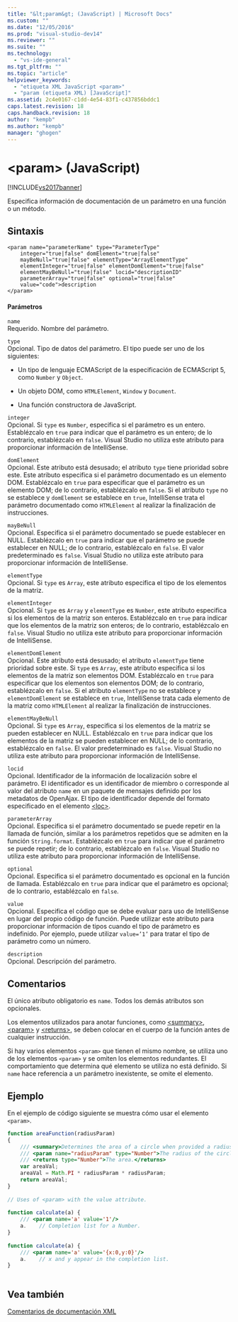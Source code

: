 ```yaml
---
title: "&lt;param&gt; (JavaScript) | Microsoft Docs"
ms.custom: ""
ms.date: "12/05/2016"
ms.prod: "visual-studio-dev14"
ms.reviewer: ""
ms.suite: ""
ms.technology: 
  - "vs-ide-general"
ms.tgt_pltfrm: ""
ms.topic: "article"
helpviewer_keywords: 
  - "etiqueta XML JavaScript <param>"
  - "param (etiqueta XML) [JavaScript]"
ms.assetid: 2c4e0167-c1dd-4e54-83f1-c437856bddc1
caps.latest.revision: 18
caps.handback.revision: 18
author: "kempb"
ms.author: "kempb"
manager: "ghogen"
---
```

# &lt;param&gt; (JavaScript)
[!INCLUDE[vs2017banner](../code-quality/includes/vs2017banner.md)]

Especifica información de documentación de un parámetro en una función o un método.  
  
## Sintaxis  
  
```  
<param name="parameterName" type="ParameterType"  
    integer="true|false" domElement="true|false"  
    mayBeNull="true|false" elementType="ArrayElementType"  
    elementInteger="true|false" elementDomElement="true|false"  
    elementMayBeNull="true|false" locid="descriptionID"  
    parameterArray="true|false" optional="true|false"  
    value="code">description  
</param>  
```  
  
#### Parámetros  
 `name`  
 Requerido.  Nombre del parámetro.  
  
 `type`  
 Opcional.  Tipo de datos del parámetro.  El tipo puede ser uno de los siguientes:  
  
-   Un tipo de lenguaje ECMAScript de la especificación de ECMAScript 5, como `Number` y `Object`.  
  
-   Un objeto DOM, como `HTMLElement`, `Window` y `Document`.  
  
-   Una función constructora de JavaScript.  
  
 `integer`  
 Opcional.  Si `type` es `Number`, especifica si el parámetro es un entero.  Establézcalo en `true` para indicar que el parámetro es un entero; de lo contrario, establézcalo en `false`.  Visual Studio no utiliza este atributo para proporcionar información de IntelliSense.  
  
 `domElement`  
 Opcional.  Este atributo está desusado; el atributo `type` tiene prioridad sobre este.  Este atributo especifica si el parámetro documentado es un elemento DOM.  Establézcalo en `true` para especificar que el parámetro es un elemento DOM; de lo contrario, establézcalo en `false`.  Si el atributo `type` no se establece y `domElement` se establece en `true`, IntelliSense trata el parámetro documentado como `HTMLElement` al realizar la finalización de instrucciones.  
  
 `mayBeNull`  
 Opcional.  Especifica si el parámetro documentado se puede establecer en NULL.  Establézcalo en `true` para indicar que el parámetro se puede establecer en NULL; de lo contrario, establézcalo en `false`.  El valor predeterminado es `false`.  Visual Studio no utiliza este atributo para proporcionar información de IntelliSense.  
  
 `elementType`  
 Opcional.  Si `type` es `Array`, este atributo especifica el tipo de los elementos de la matriz.  
  
 `elementInteger`  
 Opcional.  Si `type` es `Array` y `elementType` es `Number`, este atributo especifica si los elementos de la matriz son enteros.  Establézcalo en `true` para indicar que los elementos de la matriz son enteros; de lo contrario, establézcalo en `false`.  Visual Studio no utiliza este atributo para proporcionar información de IntelliSense.  
  
 `elementDomElement`  
 Opcional.  Este atributo está desusado; el atributo `elementType` tiene prioridad sobre este.  Si `type` es `Array`, este atributo especifica si los elementos de la matriz son elementos DOM.  Establézcalo en `true` para especificar que los elementos son elementos DOM; de lo contrario, establézcalo en `false`.  Si el atributo `elementType` no se establece y `elementDomElement` se establece en `true`, IntelliSense trata cada elemento de la matriz como `HTMLElement` al realizar la finalización de instrucciones.  
  
 `elementMayBeNull`  
 Opcional.  Si `type` es `Array`, especifica si los elementos de la matriz se pueden establecer en NULL.  Establézcalo en `true` para indicar que los elementos de la matriz se pueden establecer en NULL; de lo contrario, establézcalo en `false`.  El valor predeterminado es `false`.  Visual Studio no utiliza este atributo para proporcionar información de IntelliSense.  
  
 `locid`  
 Opcional.  Identificador de la información de localización sobre el parámetro.  El identificador es un identificador de miembro o corresponde al valor del atributo `name` en un paquete de mensajes definido por los metadatos de OpenAjax.  El tipo de identificador depende del formato especificado en el elemento [\<loc\>](../ide/loc-javascript.md).  
  
 `parameterArray`  
 Opcional.  Especifica si el parámetro documentado se puede repetir en la llamada de función, similar a los parámetros repetidos que se admiten en la función `String.format`.  Establézcalo en `true` para indicar que el parámetro se puede repetir; de lo contrario, establézcalo en `false`.  Visual Studio no utiliza este atributo para proporcionar información de IntelliSense.  
  
 `optional`  
 Opcional.  Especifica si el parámetro documentado es opcional en la función de llamada.  Establézcalo en `true` para indicar que el parámetro es opcional; de lo contrario, establézcalo en `false`.  
  
 `value`  
 Opcional.  Especifica el código que se debe evaluar para uso de IntelliSense en lugar del propio código de función.  Puede utilizar este atributo para proporcionar información de tipos cuando el tipo de parámetro es indefinido.  Por ejemplo, puede utilizar `value=’1’` para tratar el tipo de parámetro como un número.  
  
 `description`  
 Opcional.  Descripción del parámetro.  
  
## Comentarios  
 El único atributo obligatorio es `name`.  Todos los demás atributos son opcionales.  
  
 Los elementos utilizados para anotar funciones, como [\<summary\>](../ide/summary-javascript.md), [\<param\>](../ide/param-javascript.md) y [\<returns\>](../ide/returns-javascript.md), se deben colocar en el cuerpo de la función antes de cualquier instrucción.  
  
 Si hay varios elementos `<param>` que tienen el mismo nombre, se utiliza uno de los elementos `<param>` y se omiten los elementos redundantes.  El comportamiento que determina qué elemento se utiliza no está definido.  Si `name` hace referencia a un parámetro inexistente, se omite el elemento.  
  
## Ejemplo  
 En el ejemplo de código siguiente se muestra cómo usar el elemento `<param>`.  
  
```javascript  
function areaFunction(radiusParam)  
{  
    /// <summary>Determines the area of a circle when provided a radius parameter.</summary>  
    /// <param name="radiusParam" type="Number">The radius of the circle.</param>  
    /// <returns type="Number">The area.</returns>  
    var areaVal;  
    areaVal = Math.PI * radiusParam * radiusParam;  
    return areaVal;  
}  
  
// Uses of <param> with the value attribute.  
  
function calculate(a) {  
    /// <param name='a' value='1'/>  
    a.    // Completion list for a Number.  
}  
  
function calculate(a) {  
    /// <param name='a' value='{x:0,y:0}'/>  
    a.    // x and y appear in the completion list.  
}  
  
```  
  
## Vea también  
 [Comentarios de documentación XML](../ide/xml-documentation-comments-javascript.md)